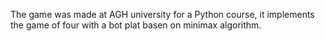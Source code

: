 The game was made at AGH university for a Python course, it implements the game of four with a bot plat basen on minimax algorithm.
